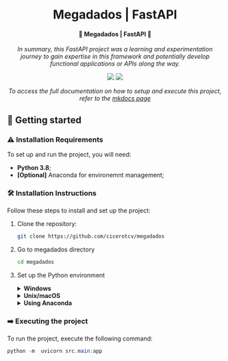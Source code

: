 <h1 align="center">Megadados | FastAPI</h1>

<h4 align="center"> 
	🚧 Megadados | FastAPI 🚧
</h4>

<p align="center" style="font-style:italic;">In summary, this FastAPI project was a learning and experimentation journey to gain expertise in this framework and potentially develop functional applications or APIs along the way.</p>

<!-- related technologies -->
<p align="center">
  <img src="https://img.shields.io/badge/Python-3776AB?logo=python&logoColor=white" />
  <img src="https://img.shields.io/badge/FastAPI-009688.svg?style=flat&logo=FastAPI&logoColor=white" />
</p>
<p align="center" style="font-style:italic;">
To access the full documentation on how to setup and execute this project, refer to the <a href="https://cicerotcv.github.io/megadados/">mkdocs page</a></p>



## 🚀 Getting started

### ⚠️ Installation Requirements
To set up and run the project, you will need:

- **Python 3.8**;
- **[Optional]** Anaconda for environemnt management;

### 🛠️ Installation Instructions

Follow these steps to install and set up the project:

1. Clone the repository:

    ~~~bash
    git clone https://github.com/cicerotcv/megadados
    ~~~

2. Go to megadados directory
    ~~~bash
    cd megadados
    ~~~


3. Set up the Python environment

    <details>
      <summary><b>Windows</b></summary>

    1. Make sure you have **python3.8** installed.
    2. Run `python -m venv venv` to create the virtual environment;
    3. Activate the virtual environment `. ./venv/Scripts/activate`;
    4. Install the dependencies: `pip install -r requirements.txt`
    </details>

    <details><summary><b>Unix/macOS</b></summary>

    1. Make sure you have **python3.8** or greater installed.
    2. Run `python3.x -m venv venv` to create the virtual environment;
    3. Activate the virtual environment `source venv/bin/activate`;
    4. Install the dependencies: `pip install -r requirements.txt`

    </details>

    <details><summary><b>Using Anaconda</b></summary>

    1. With conda, run `conda env create -n megadados python=3.8` to create the `megadados` environment;
    2. Activate the virtual environment with `conda activate megadados`
    3. Install the dependencies: `pip install -r requirements.txt`
    </details>

### ➡️ Executing the project

To run the project, execute the following command:

~~~powershell
python -m  uvicorn src.main:app
~~~
